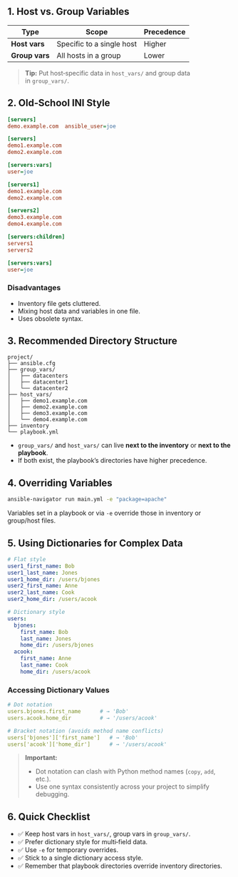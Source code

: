 
## 1. Host vs. Group Variables

|Type|Scope|Precedence|
|---|---|---|
|**Host vars**|Specific to a single host|Higher|
|**Group vars**|All hosts in a group|Lower|

> **Tip:** Put host‑specific data in `host_vars/` and group data in `group_vars/`.

## 2. Old‑School INI Style

```ini
[servers]
demo.example.com  ansible_user=joe
```

```ini
[servers]
demo1.example.com
demo2.example.com

[servers:vars]
user=joe
```

```ini
[servers1]
demo1.example.com
demo2.example.com

[servers2]
demo3.example.com
demo4.example.com

[servers:children]
servers1
servers2

[servers:vars]
user=joe
```

### Disadvantages

- Inventory file gets cluttered.
- Mixing host data and variables in one file.
- Uses obsolete syntax.

## 3. Recommended Directory Structure

```
project/
├── ansible.cfg
├── group_vars/
│   ├── datacenters
│   ├── datacenter1
│   └── datacenter2
├── host_vars/
│   ├── demo1.example.com
│   ├── demo2.example.com
│   ├── demo3.example.com
│   └── demo4.example.com
├── inventory
└── playbook.yml
```

- `group_vars/` and `host_vars/` can live **next to the inventory** or **next to the playbook**.
- If both exist, the playbook’s directories have higher precedence.

## 4. Overriding Variables

```bash
ansible-navigator run main.yml -e "package=apache"
```

Variables set in a playbook or via `-e` override those in inventory or group/host files.

## 5. Using Dictionaries for Complex Data

```yaml
# Flat style
user1_first_name: Bob
user1_last_name: Jones
user1_home_dir: /users/bjones
user2_first_name: Anne
user2_last_name: Cook
user2_home_dir: /users/acook
```

```yaml
# Dictionary style
users:
  bjones:
    first_name: Bob
    last_name: Jones
    home_dir: /users/bjones
  acook:
    first_name: Anne
    last_name: Cook
    home_dir: /users/acook
```

### Accessing Dictionary Values

```yaml
# Dot notation
users.bjones.first_name      # → 'Bob'
users.acook.home_dir         # → '/users/acook'

# Bracket notation (avoids method name conflicts)
users['bjones']['first_name']   # → 'Bob'
users['acook']['home_dir']      # → '/users/acook'
```

> **Important:**
> 
> - Dot notation can clash with Python method names (`copy`, `add`, etc.).
> - Use one syntax consistently across your project to simplify debugging.

## 6. Quick Checklist

- ✅ Keep host vars in `host_vars/`, group vars in `group_vars/`.
- ✅ Prefer dictionary style for multi‑field data.
- ✅ Use `-e` for temporary overrides.
- ✅ Stick to a single dictionary access style.
- ✅ Remember that playbook directories override inventory directories.








